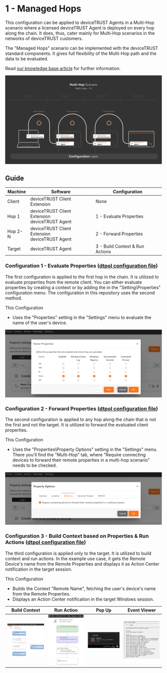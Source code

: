 # 1 - Managed Hops
This configuration can be applied to deviceTRUST Agents in a Multi-Hop scenario where a licensed deviceTRUST Agent is deployed on every hop along the chain. It does, thus, cater mainly for Multi-Hop scenarios in the networks of deviceTRUST customers. 

The "Managed Hops" scenario can be implemented with the deviceTRUST standard components. It gives full flexibility of the Multi-Hop path and the data to be evaluated.

Read [our knowledge base article](https://app.hubspot.com/knowledge/7075732/edit/93463466337) for further information.

![1 - Managed Hops](../../_assets/images/multi-hop/1-ManagedHops/01_Architecture.png)

## Guide
| Machine | Software                                            | Configuration                   |
|---------|-----------------------------------------------------|---------------------------------|
| Client  | deviceTRUST Client Extension                        | None                            |
| Hop 1   | deviceTRUST Client Extension <br> deviceTRUST Agent | 1 - Evaluate Properties         |
| Hop 2-N | deviceTRUST Client Extension <br> deviceTRUST Agent | 2 - Forward Properties     |
| Target  | deviceTRUST Agent                                   | 3 - Build Context & Run Actions |

### Configuration 1 - Evaluate Properties ([dtpol configuration file](./dT_C_MH_1-ManagedHops_1_Hop1.dtpol)) 
The first configuration is applied to the first hop in the chain. It is utilized to evaluate properties from the remote client. You can either evaluate properties by creating a context or by adding the in the "Setting\Properties" configuration menu. The configuration in this repository uses the second method.

This Configuration
- Uses the "Properties" setting in the "Settings" menu to evaluate the name of the user's device.

<img src="../../_assets/images/multi-hop/1-ManagedHops/02_EvaluateRemoteProperties.png" alt="Evaluate Remote Properties" title="Evaluate Remote Properties" width="600">

### Configuration 2 - Forward Properties ([dtpol configuration file](./dT_C_MH_1-ManagedHops_2_Hop2-HopN.dtpol)) 
The second configuration is applied to any hop along the chain that is not the first and not the target. It is utilized to forward the evaluated client properties.

This Configuration
- Uses the "Properties\Property Options" setting in the "Settings" menu. There you'll find the "Multi-Hop" tab, where "Require connecting devices to forward their remote properties in a multi-hop scenario" needs to be checked.

<img src="../../_assets/images/multi-hop/1-ManagedHops/03_ForwardProperties.png" alt="Forward Properties" title="Forward Properties" width="600">

### Configuration 3 - Build Context based on Properties & Run Actions ([dtpol configuration file](./dT_C_MH_1-ManagedHops_3_Target.dtpol)) 
The third configuration is applied only to the target. It is utilized to build context and run actions. In the example use case, it gets the Remote Device's name from the Remote Properties and displays it as Action Center notification in the target session.

This Configuration
- Builds the Context "Remote Name", fetching the user's device's name from the Remote Properties.
- Displays an Action Center notification in the target Windows session.

| Build Context | Run Action | Pop Up | Event Viewer |
|---------------|------------|--------|--------------|
|<img src="../../_assets/images/multi-hop/1-ManagedHops/04_Context.png" alt="Built Context" title="Built Context" width="200"> | <img src="../../_assets/images/multi-hop/1-ManagedHops/05_Action.png" alt="Run Actions" title="Run Actions" width="200"> | <img src="../../_assets/images/multi-hop/1-ManagedHops/06_PopUp.png" alt="Pop Up" title="Pop Up" width="200"> | <img src="../../_assets/images/multi-hop/1-ManagedHops/07_Eventviewer.png" alt="Event Viewer" title="Event Viewer" width="200"> |